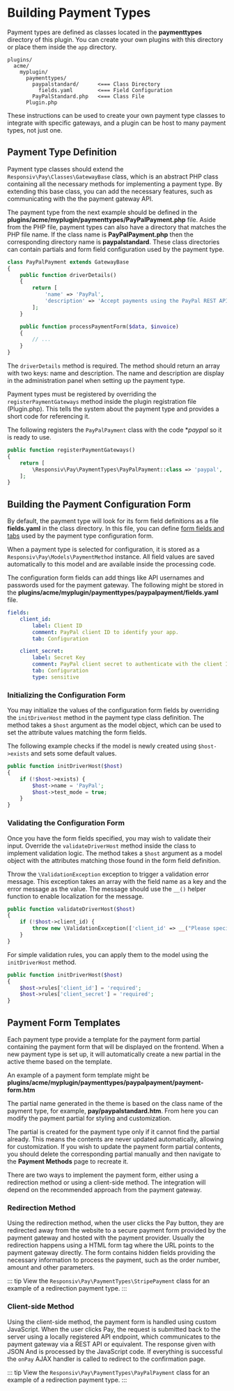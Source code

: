 # Building Payment Types

Payment types are defined as classes located in the **paymenttypes** directory of this plugin. You can create your own plugins with this directory or place them inside the `app` directory.

```
plugins/
  acme/
    myplugin/
      paymenttypes/
        paypalstandard/      <=== Class Directory
          fields.yaml        <=== Field Configuration
        PayPalStandard.php   <=== Class File
      Plugin.php
```

These instructions can be used to create your own payment type classes to integrate with specific gateways, and a plugin can be host to many payment types, not just one.

## Payment Type Definition

Payment type classes should extend the `Responsiv\Pay\Classes\GatewayBase` class, which is an abstract PHP class containing all the necessary methods for implementing a payment type. By extending this base class, you can add the necessary features, such as communicating with the the payment gateway API.

The payment type from the next example should be defined in the **plugins/acme/myplugin/paymenttypes/PayPalPayment.php** file. Aside from the PHP file, payment types can also have a directory that matches the PHP file name. If the class name is **PayPalPayment.php** then the corresponding directory name is **paypalstandard**. These class directories can contain partials and form field configuration used by the payment type.

```php
class PayPalPayment extends GatewayBase
{
    public function driverDetails()
    {
        return [
            'name' => 'PayPal',
            'description' => 'Accept payments using the PayPal REST API.'
        ];
    }

    public function processPaymentForm($data, $invoice)
    {
        // ...
    }
}
```

The `driverDetails` method is required. The method should return an array with two keys: name and description. The name and description are display in the administration panel when setting up the payment type.

Payment types must be registered by overriding the `registerPaymentGateways` method inside the plugin registration file (Plugin.php). This tells the system about the payment type and provides a short code for referencing it.

The following registers the `PayPalPayment` class with the code **paypal* so it is ready to use.

```php
public function registerPaymentGateways()
{
    return [
        \Responsiv\Pay\PaymentTypes\PayPalPayment::class => 'paypal',
    ];
}
```

## Building the Payment Configuration Form

By default, the payment type will look for its form field definitions as a file **fields.yaml** in the class directory. In this file, you can define [form fields and tabs](https://docs.octobercms.com/3.x/element/form-fields.html) used by the payment type configuration form.

When a payment type is selected for configuration, it is stored as a `Responsiv\Pay\Models\PaymentMethod` instance. All field values are saved automatically to this model and are available inside the processing code.

The configuration form fields can add things like API usernames and passwords used for the payment gateway. The following might be stored in the **plugins/acme/myplugin/paymenttypes/paypalpayment/fields.yaml** file.

```yaml
fields:
    client_id:
        label: Client ID
        comment: PayPal client ID to identify your app.
        tab: Configuration

    client_secret:
        label: Secret Key
        comment: PayPal client secret to authenticate with the client ID. Keep this secret safe.
        tab: Configuration
        type: sensitive
```

### Initializing the Configuration Form

You may initialize the values of the configuration form fields by overriding the `initDriverHost` method in the payment type class definition. The method takes a `$host` argument as the model object, which can be used to set the attribute values matching the form fields.

The following example checks if the model is newly created using `$host->exists` and sets some default values.

```php
public function initDriverHost($host)
{
    if (!$host->exists) {
        $host->name = 'PayPal';
        $host->test_mode = true;
    }
}
```

### Validating the Configuration Form

Once you have the form fields specified, you may wish to validate their input. Override the `validateDriverHost` method inside the class to implement validation logic. The method takes a `$host` argument as a model object with the attributes matching those found in the form field definition.

Throw the `\ValidationException` exception to trigger a validation error message. This exception takes an array with the field name as a key and the error message as the value. The message should use the `__()` helper function to enable localization for the message.

```php
public function validateDriverHost($host)
{
    if (!$host->client_id) {
        throw new \ValidationException(['client_id' => __("Please specify a Client ID")]);
    }
}
```

For simple validation rules, you can apply them to the model using the `initDriverHost` method.

```php
public function initDriverHost($host)
{
    $host->rules['client_id'] = 'required';
    $host->rules['client_secret'] = 'required';
}
```

## Payment Form Templates

Each payment type provide a template for the payment form partial containing the payment form that will be displayed on the frontend. When a new payment type is set up, it will automatically create a new partial in the active theme based on the template.

An example of a payment form template might be **plugins/acme/myplugin/paymenttypes/paypalpayment/payment-form.htm**

The partial name generated in the theme is based on the class name of the payment type, for example, **pay/paypalstandard.htm**. From here you can modify the payment partial for styling and customization.

The partial is created for the payment type only if it cannot find the partial already. This means the contents are never updated automatically, allowing for customization. If you wish to update the payment form partial contents, you should delete the corresponding partial manually and then navigate to the **Payment Methods** page to recreate it.

There are two ways to implement the payment form, either using a redirection method or using a client-side method. The integration will depend on the recommended approach from the payment gateway.

### Redirection Method

Using the redirection method, when the user clicks the Pay button, they are redirected away from the website to a secure payment form provided by the payment gateway and hosted with the payment provider. Usually the redirection happens using a HTML form tag where the URL points to the payment gateway directly. The form contains hidden fields providing the necessary information to process the payment, such as the order number, amount and other parameters.

::: tip
View the `Responsiv\Pay\PaymentTypes\StripePayment` class for an example of a redirection payment type.
:::

### Client-side Method

Using the client-side method, the payment form is handled using custom JavaScript. When the user clicks Pay, the request is submitted back to the server using a locally registered API endpoint, which communicates to the payment gateway via a REST API or equivalent. The response given with JSON And is processed by the JavaScript code. If everything is successful the `onPay` AJAX handler is called to redirect to the confirmation page.

::: tip
View the `Responsiv\Pay\PaymentTypes\PayPalPayment` class for an example of a redirection payment type.
:::
